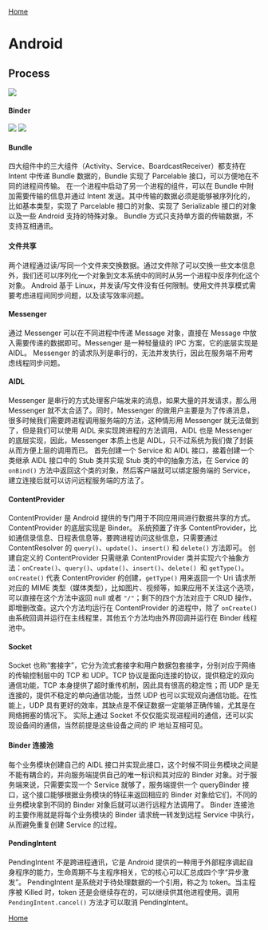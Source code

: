 [Home](../../README.md)

# Android

## Process
![](https://user-images.githubusercontent.com/8423120/46243045-f63cef00-c401-11e8-8e59-874294ed6299.png)

#### Binder
![](https://user-images.githubusercontent.com/8423120/46243271-0bffe380-c405-11e8-8a30-2d4d58fc056c.png)
![](https://user-images.githubusercontent.com/8423120/46243215-41f09800-c404-11e8-8fe6-862551b06dc7.png)

#### Bundle
四大组件中的三大组件（Activity、Service、BoardcastReceiver）都支持在 Intent 中传递 Bundle 数据的，Bundle 实现了 Parcelable 接口，可以方便地在不同的进程间传输。
在一个进程中启动了另一个进程的组件，可以在 Bundle 中附加需要传输的信息并通过 Intent 发送。其中传输的数据必须是能够被序列化的，比如基本类型，实现了 Parcelable 接口的对象、实现了 Serializable 接口的对象以及一些 Android 支持的特殊对象。
Bundle 方式只支持单方面的传输数据，不支持互相通讯。

#### 文件共享
两个进程通过读/写同一个文件来交换数据。通过文件除了可以交换一些文本信息外，我们还可以序列化一个对象到文本系统中的同时从另一个进程中反序列化这个对象。
Android 基于 Linux，并发读/写文件没有任何限制。使用文件共享模式需要考虑进程间同步问题，以及读写效率问题。

#### Messenger
通过 Messenger 可以在不同进程中传递 Message 对象，直接在 Message 中放入需要传递的数据即可。Messenger 是一种轻量级的 IPC 方案，它的底层实现是 AIDL。
Messenger 的请求队列是串行的，无法并发执行，因此在服务端不用考虑线程同步问题。

#### AIDL
Messenger 是串行的方式处理客户端发来的消息，如果大量的并发请求，那么用 Messenger 就不太合适了。同时，Messenger 的做用户主要是为了传递消息，很多时候我们需要跨进程调用服务端的方法，这种情形用 Messenger 就无法做到了，但是我们可以使用 AIDL 来实现跨进程的方法调用，AIDL 也是 Messenger 的底层实现，因此，Messenger 本质上也是 AIDL，只不过系统为我们做了封装从而方便上层的调用而已。
首先创建一个 Service 和 AIDL 接口，接着创建一个类继承 AIDL 接口中的 Stub 类并实现 Stub 类的中的抽象方法，在 Service 的 `onBind()` 方法中返回这个类的对象，然后客户端就可以绑定服务端的 Service，建立连接后就可以访问远程服务端的方法了。

#### ContentProvider
ContentProvider 是 Android 提供的专门用于不同应用间进行数据共享的方式。ContentProvider 的底层实现是 Binder。
系统预置了许多 ContentProvider，比如通信录信息、日程表信息等，要跨进程访问这些信息，只需要通过 ContentResolver 的 `query()`、`update()`、`insert()` 和 `delete()` 方法即可。
创建自定义的 ContentProvider 只需继承 ContentProvider 类并实现六个抽象方法：`onCreate()`、`query()`、`update()`、`insert()`、`delete() `和 `getType()`。`onCreate()` 代表 ContentProvider 的创建，`getType()` 用来返回一个 Uri 请求所对应的 MIME 类型（媒体类型），比如图片、视频等，如果应用不关注这个选项，可以直接在这个方法中返回 null 或者 `"/"`；剩下的四个方法对应于 CRUD 操作，即增删改查。这六个方法均运行在 ContentProvider 的进程中，除了 `onCreate()` 由系统回调并运行在主线程里，其他五个方法均由外界回调并运行在 Binder 线程池中。

#### Socket
Socket 也称“套接字”，它分为流式套接字和用户数据包套接字，分别对应于网络的传输控制层中的 TCP 和 UDP。TCP 协议是面向连接的协议，提供稳定的双向通信功能，TCP 本身提供了超时重传机制，因此具有很高的稳定性；而 UDP 是无连接的，提供不稳定的单向通信功能，当然 UDP 也可以实现双向通信功能。在性能上，UDP 具有更好的效率，其缺点是不保证数据一定能够正确传输，尤其是在网络拥塞的情况下。
实际上通过 Socket 不仅仅能实现进程间的通信，还可以实现设备间的通信，当然前提是这些设备之间的 IP 地址互相可见。

#### Binder 连接池
每个业务模块创建自己的 AIDL 接口并实现此接口，这个时候不同业务模块之间是不能有耦合的，并向服务端提供自己的唯一标识和其对应的 Binder 对象。对于服务端来说，只需要实现一个 Service 就够了，服务端提供一个 queryBinder 接口，这个接口能够根据业务模块的特征来返回相应的 Binder 对象给它们，不同的业务模块拿到不同的 Binder 对象后就可以进行远程方法调用了。
Binder 连接池的主要作用就是将每个业务模块的 Binder 请求统一转发到远程 Service 中执行，从而避免重复创建 Service 的过程。

#### PendingIntent
PendingIntent 不是跨进程通讯，它是 Android 提供的一种用于外部程序调起自身程序的能力，生命周期不与主程序相关，它的核心可以汇总成四个字“异步激发”。
PendingIntent 是系统对于待处理数据的一个引用，称之为 token。当主程序被 Killed 时，token 还是会继续存在的，可以继续供其他进程使用。调用 `PendingIntent.cancel()` 方法才可以取消 PendingIntent。

[Home](../../README.md)
